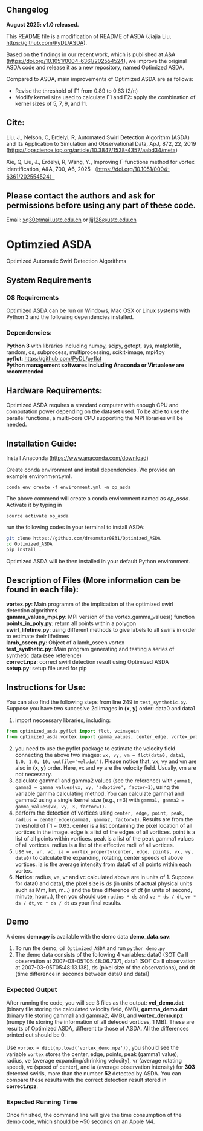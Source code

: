 ## Changelog

**August 2025: v1.0 released.**

This README file is a modification of README of ASDA (Jiajia Liu, https://github.com/PyDL/ASDA).

Based on the findings in our recent work, which is published at A&A (https://doi.org/10.1051/0004-6361/202554524), we improve the original ASDA code and release it as a new repository, named Optimized ASDA.

Compared to ASDA, main improvements of Optimized ASDA are as follows:

- Revise the threshold of Γ1 from 0.89 to 0.63 (2/π)
- Modify kernel size used to calculate Γ1 and Γ2: apply the combination of kernel sizes of 5, 7, 9, and 11.

## Cite:
Liu, J., Nelson, C, Erdelyi, R, Automated Swirl Detection Algorithm (ASDA) and Its Application to Simulation and Observational Data, ApJ, 872, 22, 2019 (https://iopscience.iop.org/article/10.3847/1538-4357/aabd34/meta)

Xie, Q, Liu, J., Erdelyi, R, Wang, Y., Improving Γ-functions method for vortex identification, A&A, 700, A6, 2025                （https://doi.org/10.1051/0004-6361/202554524）

## Please contact the authors and ask for permissions before using any part of these code.
Email: xq30@mail.ustc.edu.cn or ljj128@ustc.edu.cn

# Optimzied ASDA
Optimized Automatic Swirl Detection Algorithms

## System Requirements
### OS Requirements
Optimized ASDA can be run on Windows, Mac OSX or Linux systems with Python 3 and the following dependencies installed.

### Dependencies:
**Python 3** with libraries including numpy, scipy, getopt, sys, matplotlib, random, os, subprocess, multiprocessing, scikit-image, mpi4py</br>
**pyflct**: https://github.com/PyDL/pyflct </br>
**Python management softwares including Anaconda or Virtualenv are recommended**

## Hardware Requirements:
Optimized ASDA requires a standard computer with enough CPU and computation power depending on the dataset used. To be able to use the parallel functions, a multi-core CPU supporting the MPI libraries will be needed.

## Installation Guide:
Install Anaconda (https://www.anaconda.com/download)

Create conda environment and install dependencies. We provide an example environment.yml.

```
conda env create -f environment.yml -n op_asda
```

The above commend will create a conda environment named as *op_asda*. Activate it by typing in

```
source activate op_asda
```

run the following codes in your terminal to install ASDA:
```bash
git clone https://github.com/dreamstar0831/Optimized_ASDA
cd Optimized_ASDA
pip install .
```
Optimized ASDA will be then installed in your default Python environment.

## Description of Files (More information can be found in each file):
**vortex.py**: Main programm of the implication of the optimized swirl detection algorithms</br>
**gamma_values_mpi.py**: MPI version of the vortex.gamma_values() function</br>
**points_in_poly.py**: return all points within a polygon</br>
**swirl_lifetime.py**: using different methods to give labels to all swirls in order to estimate their lifetimes</br>
**lamb_oseen.py**: Object of a lamb_oseen vortex</br>
**test_synthetic.py**: Main program generating and testing a series of synthetic data (see reference)</br>
**correct.npz**: correct swirl detection result using Optimized ASDA</br>
**setup.py**: setup file used for pip</br>

## Instructions for Use:
You can also find the following steps from line 249 in `test_synthetic.py`.
Suppose you have two succesive 2d images in **(x, y)** order: data0 and data1</br>
1. import neccessary libraries, including:
```python
from optimized_asda.pyflct import flct, vcimagein
from optimized_asda.vortex import gamma_values, center_edge, vortex_property
```
2. you need to use the pyflct package to estimate the velocity field connecting the above two images: 
`vx, vy, vm = flct(data0, data1, 1.0, 1.0, 10, outfile='vel.dat')`. Please notice that, vx, vy and vm are also in **(x, y)** order. Here, vx and vy are the velocity field. Usually, vm are not necessary.</br>
1. calculate gamma1 and gamma2 values (see the reference) with `gamma1, gamma2 = gamma_values(vx, vy, 'adaptive', factor=1)`, using the variable gamma calculating method. You can calculate gamma1 and gamma2 using a single kernel size (e.g., r=3) with `gamma1, gamma2 = gamma_values(vx, vy, 3, factor=1)`. </br>
2. perform the detection of vortices using `center, edge, point, peak, radius = center_edge(gamma1, gamma2, factor=1)`. Results are from the threshold of Γ1 = 0.63. center is a list containing the pixel location of all vortices in the image. edge is a list of the edges of all vortices. point is a list of all points within vortices. peak is a list of the peak gamma1 values of all vortices. radius is a list of the effective radii of all vortices.</br>
3. use `ve, vr, vc, ia = vortex_property(center, edge, points, vx, vy, data0)` to calculate the expanding, rotating, center speeds of above vortices. ia is the average intensity from data0 of all points within each vortex.</br>
4. **Notice**: radius, ve, vr and vc calculated above are in units of 1. Suppose for data0 and data1, the pixel size is *ds* (in units of actual physical units such as Mm, km, m...) and the time difference of *dt* (in units of second, minute, hour...), then you should use `radius * ds` and `ve * ds / dt`, `vr * ds / dt`, `vc * ds / dt` as your final results.

## Demo
A demo **demo.py** is available with the demo data **demo_data.sav**:
1. To run the demo, `cd Optimized_ASDA` and run `python demo.py`
2. The demo data consists of the following 4 variables: data0 (SOT Ca II observation at 2007-03-05T05:48:06.737), data1 (SOT Ca II observation at 2007-03-05T05:48:13.138), ds (pixel size of the observations), and dt (time difference in seconds between data0 and data1)
### Expected Output
After running the code, you will see 3 files as the output: **vel_demo.dat** (binary file storing the calculated velocity field, 6MB), **gamma_demo.dat** (binary file storing gamma1 and gamma2, 4MB), and **vortex_demo.npz** (numpy file storing the information of all deteced vortices, 1 MB). These are results of Optimized ASDA, different to those of ASDA. All the differences printed out should be 0.</br>
</br>
Use `vortex = dict(np.load('vortex_demo.npz'))`, you should see the variable `vortex` stores the center, edge, points, peak (gamma1 value), radius, ve (average expanding/shrinking velocity), vr (average rotating speed), vc (speed of center), and ia (average observation intensity) for **303** detected swirls, more than the number **52** detected by ASDA. You can compare these results with the correct detection result stored in **correct.npz**.

### Expected Running Time
Once finished, the command line will give the time consumption of the demo code, which should be ~50 seconds on an Apple M4.

